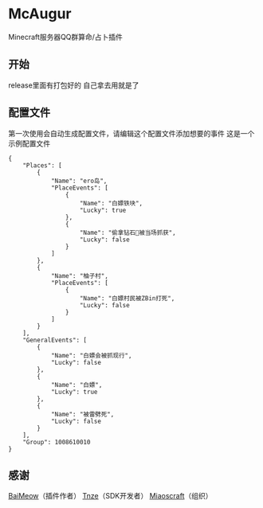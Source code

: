 # McAugur
Minecraft服务器QQ群算命/占卜插件

## 开始
release里面有打包好的
自己拿去用就是了

## 配置文件
第一次使用会自动生成配置文件，请编辑这个配置文件添加想要的事件
这是一个示例配置文件
```
{
    "Places": [
        {
            "Name": "ero岛",
            "PlaceEvents": [
                {
                    "Name": "白嫖铁块",
                    "Lucky": true
                },
                {
                    "Name": "偷拿钻石💎被当场抓获",
                    "Lucky": false
                }
            ]
        },
        {
            "Name": "柚子村",
            "PlaceEvents": [
                {
                    "Name": "白嫖村民被ZBin打死",
                    "Lucky": false
                }
            ]
        }
    ],
    "GeneralEvents": [
        {
            "Name": "白嫖会被抓现行",
            "Lucky": false
        },
        {
            "Name": "白嫖",
            "Lucky": true
        },
        {
            "Name": "被雷劈死",
            "Lucky": false
        }
    ],
    "Group": 1008610010
}
```

## 感谢
[BaiMeow](https://github.com/MscBaiMeow)（插件作者）
[Tnze](https://github.com/Tnze)（SDK开发者）
[Miaoscraft](https://miaoscraft.cn)（组织）